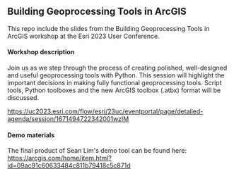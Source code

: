 ## Building Geoprocessing Tools in ArcGIS

This repo include the slides from the Building Geoprocessing Tools in ArcGIS workshop at the Esri 2023 User Conference.

#### Workshop description

Join us as we step through the process of creating polished, well-designed and useful geoprocessing tools with Python. This session will highlight the important decisions in making fully functional geoprocessing tools. Script tools, Python toolboxes and the new ArcGIS toolbox (.atbx) format will be discussed.

https://uc2023.esri.com/flow/esri/23uc/eventportal/page/detailed-agenda/session/1671494722342001wzIM

#### Demo materials

The final product of Sean Lim's demo tool can be found here: https://arcgis.com/home/item.html?id=09ac91c60633484c811b79418c5c871d
